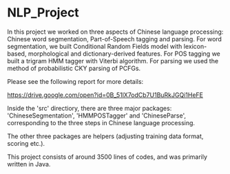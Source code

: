 # NLP_Project

In this project we worked on three aspects of Chinese language processing: Chinese word segmentation, Part-of-Speech tagging and parsing. For word segmentation, we built Conditional Random Fields model with lexicon-based, morphological and dictionary-derived features. For POS tagging we built a trigram HMM tagger with Viterbi algorithm. For parsing we used the method of probabilistic CKY parsing of PCFGs. 

Please see the following report for more details:

https://drive.google.com/open?id=0B_51lX7odCb7U1BuRkJGQi1HeFE

Inside the 'src' directiory, there are three major packages: 'ChineseSegmentation', 'HMMPOSTagger' and 'ChineseParse', corresponding to the three steps in Chinese language processing.

The other three packages are helpers (adjusting training data format, scoring etc.).

This project consists of around 3500 lines of codes, and was primarily written in Java.
